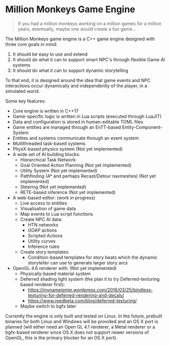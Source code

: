# Million Monkeys Game Engine

> If you had a million monkeys working on a million games for a million years, eventually, maybe one would create a fun game...

The Million Monkeys game engine is a C++ game engine designed with three core goals in mind:

1. It should be easy to use and extend
2. It should do what it can to support smart NPC's through flexible Game AI systems
3. It should do what it can to support dynamic storytelling

To that end, it is designed around the idea that game events and NPC interactions occur dynamically and independently of the player, in a simulated world.

Some key features:

* Core engine is written in C++17
* Game-specific logic is written in Lua scripts (executed through LuaJIT)
* Data and configuration is stored in human-editable TOML files
* Game entities are managed through an EnTT-based Entity-Component-System
* Entities and systems communicate through an event system
* Multithreaded task-based systems
* PhysX-based physics system (Not yet implemented)
* A wide set of AI building blocks:
  * Hierarchical Task Network
  * Goal Oriented Action Planning (Not yet implemented)
  * Utility System (Not yet implemented)
  * Pathfinding (A* and perhaps Recast/Detour navmeshes) (Not yet implemented)
  * Steering (Not yet implemented)
  * RETE-based inference (Not yet implemented)
* A web-based editor: (work in progress)
  * Live access to entities
  * Visualisation of game data
  * Map events to Lua script functions
  * Create NPC AI data:
    * HTN networks
    * GOAP actions
    * Scripted Actions
    * Utility curves
    * Inference rules
  * Create story templates:
    * Condition-based templates for story beats which the dynamic storyteller can use to generate larger story arcs
* OpenGL 4.6 renderer with: (Not yet implemented)
  * Physically-based material system
  * Deferred shading light system (the plan it to try Deferred-texturing based renderer first):
    * https://mynameismjp.wordpress.com/2016/03/25/bindless-texturing-for-deferred-rendering-and-decals/
    * https://www.reedbeta.com/blog/deferred-texturing/
  * Maybe switch to bgfx later

Currently the engine is only built and tested on Linux. In the future, prebuilt binaries for both Linux and Windows will be provided and an OS X port is planned (will either need an Open GL 4.1 renderer, a Metal renderer or a bgfx-based renderer since OS X does not support newer versions of OpenGL, this is the primary blocker for an OS X port).
